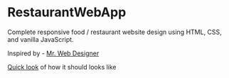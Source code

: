 # RestaurantWebApp
Complete responsive food / restaurant website design using HTML, CSS, and vanilla JavaScript.


Inspired by - [Mr. Web Designer](https://www.youtube.com/@MrWebDesignerAnas) <br />

[Quick look](https://www.youtube.com/watch?v=MJUssi2c6Ls) of how it should looks like<br />
